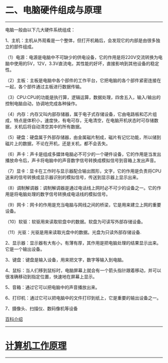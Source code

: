 # 二、电脑硬件组成与原理
------

电脑一般由以下几大硬件系统组成：

1、主机：主机从外观看是一个整体，但打开机箱后，会发现它的内部是由很多独立的部件组成。

（1）电源：电源是电脑中不可缺少的供电设备，它的作用是将220V交流转换为电脑中使用的5V，12V，3.3V直流电，其性能的好坏，直接影响到其他设备的稳定性。

（2）主板：主板是电脑中各个部件的工作平台，它把电脑的各个部件紧密连接在一起，各个部件通过主板进行数据传输。

（3）CPU:CPU的功能是执行算，逻辑运算，数据处理，四舍五入，输入/输出的控制电脑自动，协调地完成各种操作。

（4）内存：内存又叫内部存储器，属于电子式存储设备，它由电路板和芯片组成，特点是体积小，速度快，有电可存，无电清空，在电脑开机状态时可存储数据，关机后将自动清空其中的所有数据。

（5）硬盘：硬盘属于外部存储器，由金属磁片制成，磁片有记忆功能，所以储到磁片上的数据，不论在开机，还是关机，都不会丢失。

（6）声卡：声卡是组成多媒体电脑必不可少的一个硬件设备，它的作用是当发出播放命令后，声卡将电脑中的声音数字信号转换成模拟信号到音箱上发出声音。

（7）显卡：显卡在工作时与显示器配合输出图形，文字，它的作用是负责将CPU送来的信号转换成显示器识别的模拟信号，传送到显示器上显示出来。

（8）调制解调器：调制解调器是通过电话线上网时必不可少的设备之一。它的作用是将电脑处理的数字信号转换成电话线的模拟信号。

（9）网卡：网卡的作用是充当电脑与网线之间的桥梁，它是用来建立上网的重要设备。

（10）软驱：软驱用来读取软盘中的数据。软盘为可读写外部存储设备。

（11）光驱：光驱是用来读取光盘中的数据。光盘为只读外部存储设备.

2、显示器：显示器有大有小，有薄有厚，其作用是把电脑处理的结果显示出来。它是一个输出设备。

3、键盘：键盘是输入设备，用来把文字，数字等输入到电脑。

4、鼠标：当人们移到鼠标时，电脑屏幕上就会有一个箭头指针跟着移动，并可以很准确移动到指定位置，快速地在屏幕上显示。

5、音箱：通过它可以把电脑中的声音播放出来。

6、打印机：通过它可以把电脑中的文件打印到纸上，它是重要的输出设备之一。

7、摄像头、扫描仪、数码像机等设备



[百科介绍](https://baike.baidu.com/item/%E7%94%B5%E8%84%91%E7%A1%AC%E4%BB%B6/165440)

------

# [计算机工作原理](https://www.cnblogs.com/xmboy/p/13715325.html)


------
